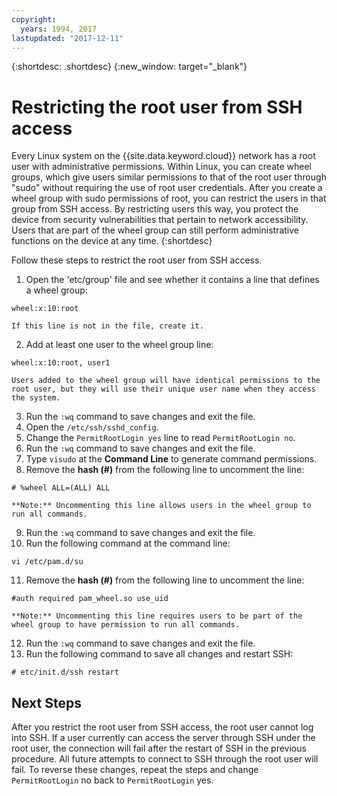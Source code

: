 ```yaml
---
copyright:
  years: 1994, 2017
lastupdated: "2017-12-11"
---
```


{:shortdesc: .shortdesc}
{:new_window: target="_blank"}

# Restricting the root user from SSH access

Every Linux system on the {{site.data.keyword.cloud}} network has a root user with administrative permissions. Within Linux, you can create wheel groups, which give users similar permissions to that of the root user through "sudo" without requiring the use of root user credentials. After you create a wheel group with sudo permissions of root, you can restrict the users in that group from SSH access. By restricting users this way, you protect the device from security vulnerabilities that pertain to network accessibility. Users that are part of the wheel group can still perform administrative functions on the device at any time. 
{:shortdesc}

Follow these steps to restrict the root user from SSH access.

1. Open the 'etc/group' file and see whether it contains a line that defines a wheel group:
```
wheel:x:10:root
```
  
    If this line is not in the file, create it.

2. Add at least one user to the wheel group line:
```
wheel:x:10:root, user1
```
    
    Users added to the wheel group will have identical permissions to the root user, but they will use their unique user name when they access the system.
3. Run the `:wq` command to save changes and exit the file.
4. Open the `/etc/ssh/sshd_config`.
5. Change the `PermitRootLogin yes` line to read `PermitRootLogin no`.
6. Run the `:wq` command to save changes and exit the file.
7. Type `visudo` at the **Command Line** to generate command permissions.
8. Remove the **hash (#)** from the following line to uncomment the line:
```
# %wheel ALL=(ALL) ALL
```
  
    **Note:** Uncommenting this line allows users in the wheel group to run all commands.
    
9. Run the `:wq` command to save changes and exit the file.
10. Run the following command at the command line:
```
vi /etc/pam.d/su
```
  
11. Remove the **hash (#)** from the following line to uncomment the line:
```
#auth required pam_wheel.so use_uid
```

    **Note:** Uncommenting this line requires users to be part of the wheel group to have permission to run all commands.
12. Run the `:wq` command to save changes and exit the file.
13. Run the following command to save all changes and restart SSH:
```
# etc/init.d/ssh restart
```

## Next Steps

After you restrict the root user from SSH access, the root user cannot log into SSH. If a user currently can access the server through SSH under the root user, the connection will fail after the restart of SSH in the previous procedure. All future attempts to connect to SSH through the root user will fail. To reverse these changes, repeat the steps and change `PermitRootLogin` no back to `PermitRootLogin` yes.
